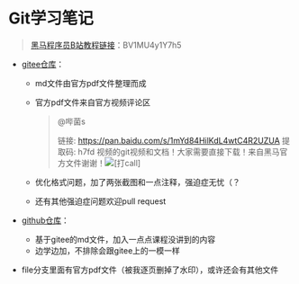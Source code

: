 # Git学习笔记

>  [黑马程序员B站教程链接](https://www.bilibili.com/video/BV1MU4y1Y7h5/)：BV1MU4y1Y7h5

- [gitee仓库](https://gitee.com/Eric_lHHI/git-handout-itheima)：

  - md文件由官方pdf文件整理而成

  - 官方pdf文件来自官方视频评论区

    > @哔菌s
    >
    > 链接: https://pan.baidu.com/s/1mYd84HilKdL4wtC4R2UZUA 提取码: h7fd 
    > 视频的git视频和文档！大家需要直接下载！来自黑马官方文件谢谢！![[打call]](https://i0.hdslb.com/bfs/emote/431432c43da3ee5aab5b0e4f8931953e649e9975.png@48w_48h.webp)

  - 优化格式问题，加了两张截图和一点注释，强迫症无忧（？

  - 还有其他强迫症问题欢迎pull request

- [github仓库](https://github.com/Eric-lHHI/Git-learning-notes)：
  
  - 基于gitee的md文件，加入一点点课程没讲到的内容
  - 边学边加，不排除会跟gitee上的一模一样

- file分支里面有官方pdf文件（被我逐页删掉了水印），或许还会有其他文件